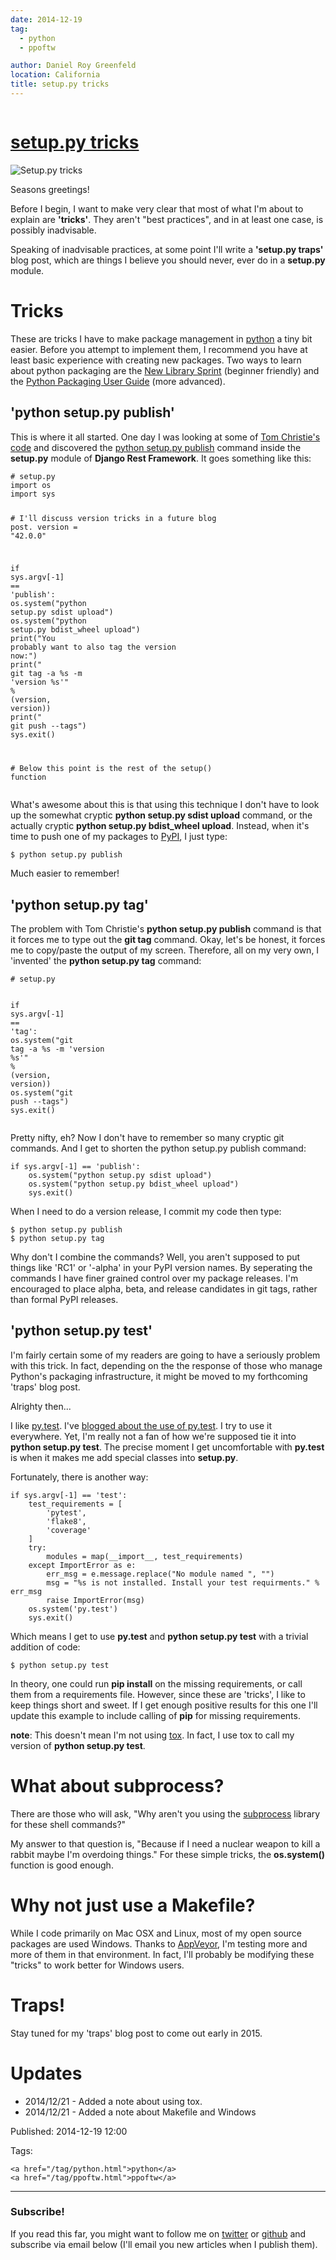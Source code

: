 ```yaml
---
date: 2014-12-19
tag:
  - python
  - ppoftw

author: Daniel Roy Greenfeld
location: California
title: setup.py tricks
---
```


<div class="twelve wide column">
  <h1 class="ui block header">
    <div class="content">
      <a href="/python-dot-py-tricks.html">setup.py tricks</a>
    </div>
  </h1>
  <p>
    <img alt="Setup.py tricks" src="https://pydanny.com/static/setup.png" />
  </p>
  <p>Seasons greetings!</p>
  <p>
    Before I begin, I want to make very clear that most of what I'm about to
    explain are <strong>'tricks'</strong>. They aren't "best practices", and in
    at least one case, is possibly inadvisable.
  </p>
  <p>
    Speaking of inadvisable practices, at some point I'll write a
    <strong>'setup.py traps'</strong> blog post, which are things I believe you
    should never, ever do in a <strong>setup.py</strong> module.
  </p>
  <h1 id="tricks">Tricks</h1>
  <p>
    These are tricks I have to make package management in
    <a href="http://python.org" target="_blank">python</a> a tiny bit easier.
    Before you attempt to implement them, I recommend you have at least basic
    experience with creating new packages. Two ways to learn about python
    packaging are the
    <a
      href="http://audreyr.gitbooks.io/new-library-sprint/content/"
      target="_blank"
      >New Library Sprint</a
    >
    (beginner friendly) and the
    <a
      href="https://python-packaging-user-guide.readthedocs.org"
      target="_blank"
      >Python Packaging User Guide</a
    >
    (more advanced).
  </p>
  <h2 id="python-setuppy-publish">'python setup.py publish'</h2>
  <p>
    This is where it all started. One day I was looking at some of
    <a href="https://github.com/tomchristie" target="_blank"
      >Tom Christie's code</a
    >
    and discovered the
    <a
      href="https://github.com/tomchristie/django-rest-framework/blob/971578ca345c3d3bae7fd93b87c41d43483b6f05/setup.py#L61-L67"
      target="_blank"
      >python setup.py publish</a
    >
    command inside the <strong>setup.py</strong> module of
    <strong>Django Rest Framework</strong>. It goes something like this:
  </p>
  <div class="codehilite ui secondary segment">
    <pre><span></span><code><span class="c1"># setup.py</span>
<span class="kn">import</span> <span class="nn">os</span>
<span class="kn">import</span> <span class="nn">sys</span>

<span class="c1"># I'll discuss version tricks in a future blog post.</span>
<span class="n">version</span> <span class="o">=</span> <span class="s2">"42.0.0"</span>

<span class="k">if</span> <span class="n">sys</span><span class="o">.</span><span class="n">argv</span><span class="p">[</span><span class="o">-</span><span class="mi">1</span><span class="p">]</span> <span class="o">==</span> <span class="s1">'publish'</span><span class="p">:</span>
<span class="n">os</span><span class="o">.</span><span class="n">system</span><span class="p">(</span><span class="s2">"python setup.py sdist upload"</span><span class="p">)</span>
<span class="n">os</span><span class="o">.</span><span class="n">system</span><span class="p">(</span><span class="s2">"python setup.py bdist_wheel upload"</span><span class="p">)</span>
<span class="k">print</span><span class="p">(</span><span class="s2">"You probably want to also tag the version now:"</span><span class="p">)</span>
<span class="k">print</span><span class="p">(</span><span class="s2">" git tag -a </span><span class="si">%s</span><span class="s2"> -m 'version </span><span class="si">%s</span><span class="s2">'"</span> <span class="o">%</span> <span class="p">(</span><span class="n">version</span><span class="p">,</span> <span class="n">version</span><span class="p">))</span>
<span class="k">print</span><span class="p">(</span><span class="s2">" git push --tags"</span><span class="p">)</span>
<span class="n">sys</span><span class="o">.</span><span class="n">exit</span><span class="p">()</span>

<span class="c1"># Below this point is the rest of the setup() function</span>
</code></pre>
  </div>

  <p>
    What's awesome about this is that using this technique I don't have to look
    up the somewhat cryptic
    <strong>python setup.py sdist upload</strong> command, or the actually
    cryptic <strong>python setup.py bdist_wheel upload</strong>. Instead, when
    it's time to push one of my packages to
    <a href="https://pypi.python.org/pypi" target="_blank">PyPI</a>, I just
    type:
  </p>
  <div class="codehilite ui secondary segment">
    <pre><span></span><code>$ python setup.py publish
</code></pre>
  </div>
  <p>Much easier to remember!</p>
  <h2 id="python-setuppy-tag">'python setup.py tag'</h2>
  <p>
    The problem with Tom Christie's
    <strong>python setup.py publish</strong> command is that it forces me to
    type out the <strong>git tag</strong> command. Okay, let's be honest, it
    forces me to copy/paste the output of my screen. Therefore, all on my very
    own, I 'invented' the <strong>python setup.py tag</strong> command:
  </p>
  <div class="codehilite ui secondary segment">
    <pre><span></span><code><span class="c1"># setup.py</span>

<span class="k">if</span> <span class="n">sys</span><span class="o">.</span><span class="n">argv</span><span class="p">[</span><span class="o">-</span><span class="mi">1</span><span class="p">]</span> <span class="o">==</span> <span class="s1">'tag'</span><span class="p">:</span>
<span class="n">os</span><span class="o">.</span><span class="n">system</span><span class="p">(</span><span class="s2">"git tag -a </span><span class="si">%s</span><span class="s2"> -m 'version </span><span class="si">%s</span><span class="s2">'"</span> <span class="o">%</span> <span class="p">(</span><span class="n">version</span><span class="p">,</span> <span class="n">version</span><span class="p">))</span>
<span class="n">os</span><span class="o">.</span><span class="n">system</span><span class="p">(</span><span class="s2">"git push --tags"</span><span class="p">)</span>
<span class="n">sys</span><span class="o">.</span><span class="n">exit</span><span class="p">()</span>
</code></pre>
  </div>

  <p>
    Pretty nifty, eh? Now I don't have to remember so many cryptic git commands.
    And I get to shorten the python setup.py publish command:
  </p>
  <div class="codehilite ui secondary segment">
    <pre><span></span><code><span class="k">if</span> <span class="n">sys</span><span class="o">.</span><span class="n">argv</span><span class="p">[</span><span class="o">-</span><span class="mi">1</span><span class="p">]</span> <span class="o">==</span> <span class="s1">'publish'</span><span class="p">:</span>
    <span class="n">os</span><span class="o">.</span><span class="n">system</span><span class="p">(</span><span class="s2">"python setup.py sdist upload"</span><span class="p">)</span>
    <span class="n">os</span><span class="o">.</span><span class="n">system</span><span class="p">(</span><span class="s2">"python setup.py bdist_wheel upload"</span><span class="p">)</span>
    <span class="n">sys</span><span class="o">.</span><span class="n">exit</span><span class="p">()</span>
</code></pre>
  </div>
  <p>When I need to do a version release, I commit my code then type:</p>
  <div class="codehilite ui secondary segment">
    <pre><span></span><code>$ python setup.py publish
$ python setup.py tag
</code></pre>
  </div>
  <p>
    Why don't I combine the commands? Well, you aren't supposed to put things
    like 'RC1' or '-alpha' in your PyPI version names. By seperating the
    commands I have finer grained control over my package releases. I'm
    encouraged to place alpha, beta, and release candidates in git tags, rather
    than formal PyPI releases.
  </p>
  <h2 id="python-setuppy-test">'python setup.py test'</h2>
  <p>
    I'm fairly certain some of my readers are going to have a seriously problem
    with this trick. In fact, depending on the the response of those who manage
    Python's packaging infrastructure, it might be moved to my forthcoming
    'traps' blog post.
  </p>
  <p>Alrighty then...</p>
  <p>
    I like <a href="http://pytest.org" target="_blank">py.test</a>. I've
    <a
      href="https://www.pydanny.com/pytest-no-boilerplate-testing.html"
      target="_blank"
      >blogged about the use of py.test</a
    >. I try to use it everywhere. Yet, I'm really not a fan of how we're
    supposed tie it into <strong>python setup.py test</strong>. The precise
    moment I get uncomfortable with <strong>py.test</strong> is when it makes me
    add special classes into <strong>setup.py</strong>.
  </p>
  <p>Fortunately, there is another way:</p>
  <div class="codehilite ui secondary segment">
    <pre><span></span><code><span class="k">if</span> <span class="n">sys</span><span class="o">.</span><span class="n">argv</span><span class="p">[</span><span class="o">-</span><span class="mi">1</span><span class="p">]</span> <span class="o">==</span> <span class="s1">'test'</span><span class="p">:</span>
    <span class="n">test_requirements</span> <span class="o">=</span> <span class="p">[</span>
        <span class="s1">'pytest'</span><span class="p">,</span>
        <span class="s1">'flake8'</span><span class="p">,</span>
        <span class="s1">'coverage'</span>
    <span class="p">]</span>
    <span class="k">try</span><span class="p">:</span>
        <span class="n">modules</span> <span class="o">=</span> <span class="nb">map</span><span class="p">(</span><span class="nb">__import__</span><span class="p">,</span> <span class="n">test_requirements</span><span class="p">)</span>
    <span class="k">except</span> <span class="ne">ImportError</span> <span class="k">as</span> <span class="n">e</span><span class="p">:</span>
        <span class="n">err_msg</span> <span class="o">=</span> <span class="n">e</span><span class="o">.</span><span class="n">message</span><span class="o">.</span><span class="n">replace</span><span class="p">(</span><span class="s2">"No module named "</span><span class="p">,</span> <span class="s2">""</span><span class="p">)</span>
        <span class="n">msg</span> <span class="o">=</span> <span class="s2">"</span><span class="si">%s</span><span class="s2"> is not installed. Install your test requirments."</span> <span class="o">%</span> <span class="n">err_msg</span>
        <span class="k">raise</span> <span class="ne">ImportError</span><span class="p">(</span><span class="n">msg</span><span class="p">)</span>
    <span class="n">os</span><span class="o">.</span><span class="n">system</span><span class="p">(</span><span class="s1">'py.test'</span><span class="p">)</span>
    <span class="n">sys</span><span class="o">.</span><span class="n">exit</span><span class="p">()</span>
</code></pre>
  </div>
  <p>
    Which means I get to use <strong>py.test</strong> and
    <strong>python setup.py test</strong> with a trivial addition of code:
  </p>
  <div class="codehilite ui secondary segment">
    <pre><span></span><code>$ python setup.py <span class="nb">test</span>
</code></pre>
  </div>
  <p>
    In theory, one could run <strong>pip install</strong> on the missing
    requirements, or call them from a requirements file. However, since these
    are 'tricks', I like to keep things short and sweet. If I get enough
    positive results for this one I'll update this example to include calling of
    <strong>pip</strong> for missing requirements.
  </p>
  <p>
    <strong>note</strong>: This doesn't mean I'm not using
    <a href="https://pypi.python.org/pypi/tox" target="_blank">tox</a>. In fact,
    I use tox to call my version of <strong>python setup.py test</strong>.
  </p>
  <h1 id="what-about-subprocess">What about subprocess?</h1>
  <p>
    There are those who will ask, "Why aren't you using the
    <a href="https://docs.python.org/2/library/subprocess.html" target="_blank"
      >subprocess</a
    >
    library for these shell commands?"
  </p>
  <p>
    My answer to that question is, "Because if I need a nuclear weapon to kill a
    rabbit maybe I'm overdoing things." For these simple tricks, the
    <strong>os.system()</strong> function is good enough.
  </p>
  <h1 id="why-not-just-use-a-makefile">Why not just use a Makefile?</h1>
  <p>
    While I code primarily on Mac OSX and Linux, most of my open source packages
    are used Windows. Thanks to
    <a href="http://appveyor.com" target="_blank">AppVeyor</a>, I'm testing more
    and more of them in that environment. In fact, I'll probably be modifying
    these "tricks" to work better for Windows users.
  </p>
  <h1 id="traps">Traps!</h1>
  <p>Stay tuned for my 'traps' blog post to come out early in 2015.</p>
  <h1 id="updates">Updates</h1>
  <ul>
    <li>2014/12/21 - Added a note about using tox.</li>
    <li>2014/12/21 - Added a note about Makefile and Windows</li>
  </ul>
  <p>Published: 2014-12-19 12:00</p>
  <p>
    Tags:

    <a href="/tag/python.html">python</a>
    <a href="/tag/ppoftw.html">ppoftw</a>
  </p>
  <hr />
  <h3 class="ui header">Subscribe!</h3>
  <p>
    If you read this far, you might want to follow me on
    <a href="https://twitter.com/pydanny">twitter</a> or
    <a href="https://github.com/pydanny">github</a> and subscribe via email
    below (I'll email you new articles when I publish them).
  </p>
   
</div>
